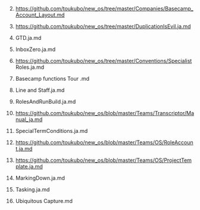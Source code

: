
2. https://github.com/toukubo/new_os/tree/master/Companies/Basecamp_Account_Layout.md
3. https://github.com/toukubo/new_os/tree/master/DuplicationIsEvil.ja.md
5. GTD.ja.md
6. InboxZero.ja.md
8. https://github.com/toukubo/new_os/tree/master/Conventions/Specialist Roles.ja.md
9. Basecamp functions Tour .md
10. Line and Staff.ja.md
11. RolesAndRunBuild.ja.md
12. https://github.com/toukubo/new_os/blob/master/Teams/Transcriptor/Manual_ja.md
13. SpecialTermConditions.ja.md
14. https://github.com/toukubo/new_os/blob/master/Teams/OS/RoleAccount.ja.md
15. https://github.com/toukubo/new_os/blob/master/Teams/OS/ProjectTemplate.ja.md

16. MarkingDown.ja.md
17. Tasking.ja.md
18. Ubiquitous Capture.md